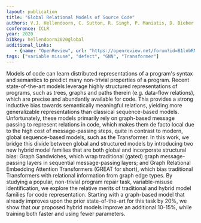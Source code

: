 ```yaml
---
layout: publication
title: "Global Relational Models of Source Code"
authors: V.J. Hellendoorn, C. Sutton, R. Singh, P. Maniatis, D. Bieber
conference: ICLR
year: 2020
bibkey: hellendoorn2020global
additional_links:
   - {name: "OpenReview", url: "https://openreview.net/forum?id=B1lnbRNtwr&noteId=B1lnbRNtwr"}
tags: ["variable misuse", "defect", "GNN", "Transformer"]
---
```

Models of code can learn distributed representations of a program's syntax and semantics to predict many non-trivial properties of a program. Recent state-of-the-art models leverage highly structured representations of programs, such as trees, graphs and paths therein (e.g. data-flow relations), which are precise and abundantly available for code. This provides a strong inductive bias towards semantically meaningful relations, yielding more generalizable representations than classical sequence-based models. Unfortunately, these models primarily rely on graph-based message passing to represent relations in code, which makes them de facto local due to the high cost of message-passing steps, quite in contrast to modern, global sequence-based models, such as the Transformer. In this work, we bridge this divide between global and structured models by introducing two new hybrid model families that are both global and incorporate structural bias: Graph Sandwiches, which wrap traditional (gated) graph message-passing layers in sequential message-passing layers; and Graph Relational Embedding Attention Transformers (GREAT for short), which bias traditional Transformers with relational information from graph edge types. By studying a popular, non-trivial program repair task, variable-misuse identification, we explore the relative merits of traditional and hybrid model families for code representation. Starting with a  graph-based model that already improves upon the prior state-of-the-art for this task by 20%, we show that our proposed hybrid models improve an additional 10-15%, while training both faster and using fewer parameters.
